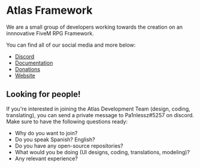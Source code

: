 # Atlas Framework
We are a small group of developers working towards the creation on an innnovative FiveM RPG Framework.

You can find all of our social media and more below:
- [Discord](https://discord.gg/ffz84zfaXF)
- [Documentation](https://atlasfw.live/documentation)
- [Donations](https://ko-fi.com/atlasframework)
- [Website](https://atlasfw.live/)

## Looking for people!
If you're interested in joining the Atlas Development Team (design, coding, translating), you can send a private message to Pa1nlessz#5257 on discord. Make sure to have the following questions ready:

- Why do you want to join?
- Do you speak Spanish? English?
- Do you have any open-source repositories?
- What would you be doing (UI designs, coding, translations, modeling)?
- Any relevant experience?
